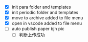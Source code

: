 - [X] init para folder and templates
- [X] init periodic folder and templates
- [X] move to archive   added to file menu
- [X] open in vscode added to file menu
- [ ] auto publish paper bjh pic
  - [ ] 判断上传成功
